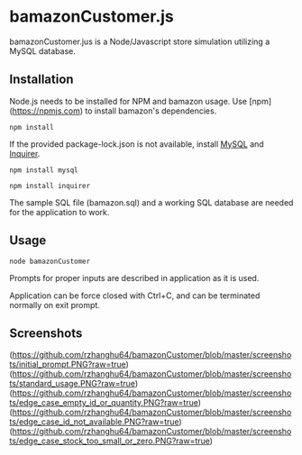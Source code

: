 # bamazonCustomer.js

bamazonCustomer.jus is a Node/Javascript store simulation utilizing a MySQL database.

## Installation

Node.js needs to be installed for NPM and bamazon usage.
Use [npm] (https://npmjs.com) to install bamazon's dependencies.

```$
npm install
```

If the provided package-lock.json is not available, install [MySQL](https://www.npmjs.com/package/mysql) and [Inquirer](https://www.npmjs.com/package/inquirer).

```$
npm install mysql
```

```$
npm install inquirer
```

The sample SQL file (bamazon.sql) and a working SQL database are needed for the application to work.

## Usage

```$
node bamazonCustomer
```

Prompts for proper inputs are described in application as it is used. 

Application can be force closed with Ctrl+C, and can be terminated normally on exit prompt.

## Screenshots

(https://github.com/rzhanghu64/bamazonCustomer/blob/master/screenshots/initial_prompt.PNG?raw=true)
(https://github.com/rzhanghu64/bamazonCustomer/blob/master/screenshots/standard_usage.PNG?raw=true)
(https://github.com/rzhanghu64/bamazonCustomer/blob/master/screenshots/edge_case_empty_id_or_quantity.PNG?raw=true)
(https://github.com/rzhanghu64/bamazonCustomer/blob/master/screenshots/edge_case_id_not_available.PNG?raw=true)
(https://github.com/rzhanghu64/bamazonCustomer/blob/master/screenshots/edge_case_stock_too_small_or_zero.PNG?raw=true)

